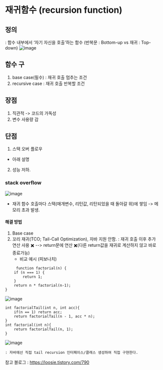 # 재귀함수 (recursion function)

## 정의 
: 함수 내부에서 ‘자기 자신을 호출’하는 함수
(반복문 : Bottom-up vs 재귀 : Top-down)
![image](https://github.com/user-attachments/assets/ea69be7b-cb1d-44f1-98ff-f47e6dfe8863)

## 함수 구
1. base case(필수) : 재귀 호출 멈추는 조건
2. recursive case : 재귀 호출 반복할 조건 
## 장점
1. 직관적 -> 코드의 가독성
2. 변수 사용량 감
## 단점
1. 스택 오버 플로우 
  - 아래 설명
2. 성능 저하.
### stack overflow
  ![image](https://github.com/user-attachments/assets/6e0615a2-eb94-4e4b-9ea5-d19f12de080b)
  - 재귀 함수 호출마다 스택(매개변수, 리턴값, 리턴되었을 때 돌아갈 위)에 쌓임 -> 메모리 초과 발생. 

#### 해결 방법
  1) Base case
  2) 꼬리 재귀(TCO; Tail-Call Optimization), 자바 지원 안함. 
     : 재귀 호출 이후 추가 연산 사용 ✖️ --> return문에 연산 ✖️(다른 return값을 재귀로 계산하지 않고 바로 종료가능)
     - 비교 예시 (피보나치)
~~~
     function factorial(n) {
    if (n === 1) {
        return 1;
    }
    return n * factorial(n-1);
}
~~~
![image](https://github.com/user-attachments/assets/2349530f-8d83-43fb-90c4-3f5bc56cfed7)


~~~
int factorialTail(int n, int acc){
	if(n == 1) return acc;
    return factorialTail(n - 1, acc * n);
}
int factorial(int n){
    return factorialTail(n, 1);
}
~~~

![image](https://github.com/user-attachments/assets/6e8b5500-3909-40c1-80ee-d282e77f11af)

    : 자바에선 직접 tail recursion 인터페이스/클래스 생성하여 직접 구현한다.
  참고 블로그 :  https://loosie.tistory.com/790
